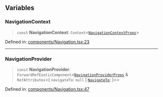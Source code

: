 ## Variables

<a id="navigationcontext"></a>

### NavigationContext

> `const` **NavigationContext**: `Context`\<[`NavigationContextProps`](types.md#navigationcontextprops)\>

Defined in: [components/Navigation.tsx:23](https://github.com/thoughtbot/superglue/blob/46e766e2cea01dff2e2730d3b74a6719c2b2fe9f/superglue/lib/components/Navigation.tsx#L23)

***

<a id="navigationprovider"></a>

### NavigationProvider

> `const` **NavigationProvider**: `ForwardRefExoticComponent`\<[`NavigationProviderProps`](types.md#navigationproviderprops) & `RefAttributes`\<\{ `navigateTo`: `null` \| [`NavigateTo`](types.md#navigateto); \}\>\>

Defined in: [components/Navigation.tsx:47](https://github.com/thoughtbot/superglue/blob/46e766e2cea01dff2e2730d3b74a6719c2b2fe9f/superglue/lib/components/Navigation.tsx#L47)
